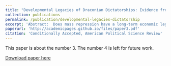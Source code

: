 ```yaml
---
title: "Developmental Legacies of Draconian Dictatorships: Evidence from the Khmer Rouge"
collection: publications
permalink: /publication/developmental-legacies-dictatorship
excerpt: 'Abstract:  Does mass repression have a long-term economic legacy, and if so, what explains persistence? I argue repression can undermine development by delimiting human capital. I study the aftermath of the Khmer Rouge in Cambodia. The regime implemented a campaign of violence to reorganize society, yet governing elites varied across the communist ideological spectrum. I exploit an arbitrary border that allocated villages to either the loyalist Mok or the relatively moderate Sy in Kampong Speu province. Using a regression discontinuity design, I find villages in the more extremist Southwest zone are poorer today compared to villages in the adjacent West zone, and had lower human capital immediately after the regime. Exposure to more intense repression shapes labor markets and child health, explaining intergenerational persistence. I find no conclusive evidence for other persistence channels. My findings add a novel pathway to the library of mechanisms which explain why historical coercion undermines development. '
paperurl: 'http://academicpages.github.io/files/paper3.pdf'
citation: 'Conditionally Accepted, American Political Science Review'
---
```

This paper is about the number 3. The number 4 is left for future work.

[Download paper here](http://academicpages.github.io/files/paper3.pdf)
